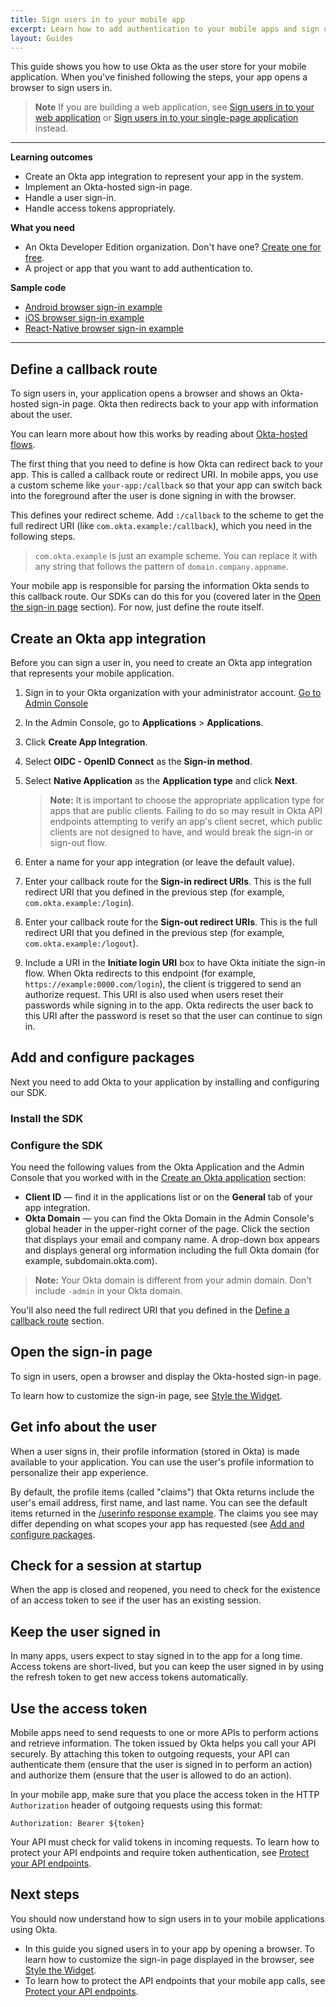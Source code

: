 ```yaml
---
title: Sign users in to your mobile app
excerpt: Learn how to add authentication to your mobile apps and sign users in using Okta's APIs and libraries.
layout: Guides
---
```


This guide shows you how to use Okta as the user store for your mobile application. When you've finished following the steps, your app opens a browser to sign users in.

> **Note** If you are building a web application, see [Sign users in to your web application](/docs/guides/sign-into-web-app/) or [Sign users in to your single-page application](/docs/guides/sign-into-spa/) instead.

---

**Learning outcomes**

* Create an Okta app integration to represent your app in the system.
* Implement an Okta-hosted sign-in page.
* Handle a user sign-in.
* Handle access tokens appropriately.

**What you need**

* An Okta Developer Edition organization. Don't have one? [Create one for free](https://developer.okta.com/signup).
* A project or app that you want to add authentication to.

**Sample code**

* [Android browser sign-in example](https://github.com/okta/samples-android/tree/master/browser-sign-in)
* [iOS browser sign-in example](https://github.com/okta/samples-ios/tree/master/browser-sign-in)
* [React-Native browser sign-in example](https://github.com/okta/samples-js-react-native/tree/master/browser-sign-in)

---

## Define a callback route

To sign users in, your application opens a browser and shows an Okta-hosted sign-in page. Okta then redirects back to your app with information about the user. 

You can learn more about how this works by reading about [Okta-hosted flows](/docs/concepts/okta-hosted-flows/).

The first thing that you need to define is how Okta can redirect back to your app. This is called a callback route or redirect URI. In mobile apps, you use a custom scheme like `your-app:/callback` so that your app can switch back into the foreground after the user is done signing in with the browser.

<StackSelector snippet="definescheme"/>

This defines your redirect scheme. Add `:/callback` to the scheme to get the full redirect URI (like `com.okta.example:/callback`), which you need in the following steps.

> `com.okta.example` is just an example scheme. You can replace it with any string that follows the pattern of `domain.company.appname`.

Your mobile app is responsible for parsing the information Okta sends to this callback route. Our SDKs can do this for you (covered later in the [Open the sign-in page](#open-the-sign-in-page) section). For now, just define the route itself.

## Create an Okta app integration

Before you can sign a user in, you need to create an Okta app integration that represents your mobile application.

1. Sign in to your Okta organization with your administrator account.
<a href="https://developer.okta.com/login" target="_blank" class="Button--blue">Go to Admin Console</a>

1. In the Admin Console, go to **Applications** > **Applications**.
1. Click **Create App Integration**.
1. Select **OIDC - OpenID Connect** as the **Sign-in method**.
1. Select **Native Application** as the **Application type** and click **Next**.
    > **Note:** It is important to choose the appropriate application type for apps that are public clients. Failing to do so may result in Okta API endpoints attempting to verify an app's client secret, which public clients are not designed to have, and would break the sign-in or sign-out flow.
1. Enter a name for your app integration (or leave the default value).
1. Enter your callback route for the **Sign-in redirect URIs**. This is the full redirect URI that you defined in the <GuideLink link="../define-callback/">previous step</GuideLink> (for example, `com.okta.example:/login`).
1. Enter your callback route for the **Sign-out redirect URIs**. This is the full redirect URI that you defined in the <GuideLink link="../define-callback/">previous step</GuideLink> (for example, `com.okta.example:/logout`).
1. Include a URI in the **Initiate login URI** box to have Okta initiate the sign-in flow. When Okta redirects to this endpoint (for example, `https://example:0000.com/login`), the client is triggered to send an authorize request. This URI is also used when users reset their passwords while signing in to the app. Okta redirects the user back to this URI after the password is reset so that the user can continue to sign in.

## Add and configure packages

Next you need to add Okta to your application by installing and configuring our SDK.

### Install the SDK

<StackSelector snippet="installsdk"/>

### Configure the SDK

You need the following values from the Okta Application and the Admin Console that you worked with in the [Create an Okta application](#create-an-okta-application) section:

* **Client ID** &mdash; find it in the applications list or on the **General** tab of your app integration.
* **Okta Domain** &mdash; you can find the Okta Domain in the Admin Console's global header in the upper-right corner of the page. Click the section that displays your email and company name.  A drop-down box appears and displays general org information including the full Okta domain (for example, subdomain.okta.com).

> **Note:** Your Okta domain is different from your admin domain. Don't include `-admin` in your Okta domain.

You'll also need the full redirect URI that you defined in the [Define a callback route](#define-a-callback-route) section.

<StackSelector snippet="configuremid"/>

## Open the sign-in page

To sign in users, open a browser and display the Okta-hosted sign-in page.

To learn how to customize the sign-in page, see [Style the Widget](/docs/guides/style-the-widget/style-okta-hosted/).

<StackSelector snippet="signin"/>

## Get info about the user

When a user signs in, their profile information (stored in Okta) is made available to your application. You can use the user's profile information to personalize their app experience.

By default, the profile items (called "claims") that Okta returns include the user's email address, first name, and last name. You can see the default items returned in the [/userinfo response example](/docs/reference/api/oidc/#response-example-success-6). The claims you see may differ depending on what scopes your app has requested (see [Add and configure packages](#add-and-configure-packages).

<StackSelector snippet="getinfo"/>

<!-- You can also customize the items (called claims) that are returned from Okta. See [Token customization guide]. -->

## Check for a session at startup

When the app is closed and reopened, you need to check for the existence of an access token to see if the user has an existing session.

<StackSelector snippet="checkfortoken"/>

## Keep the user signed in

In many apps, users expect to stay signed in to the app for a long time. Access tokens are short-lived, but you can keep the user signed in by using the refresh token to get new access tokens automatically.

<StackSelector snippet="refresh"/>

## Use the access token

Mobile apps need to send requests to one or more APIs to perform actions and retrieve information. The token issued by Okta helps you call your API securely. By attaching this token to outgoing requests, your API can authenticate them (ensure that the user is signed in to perform an action) and authorize them (ensure that the user is allowed to do an action).

In your mobile app, make sure that you place the access token in the HTTP `Authorization` header of outgoing requests using this format:

```
Authorization: Bearer ${token}
```

Your API must check for valid tokens in incoming requests. To learn how to protect your API endpoints and require token authentication, see [Protect your API endpoints](/docs/guides/protect-your-api/).

<StackSelector snippet="usetoken"/>

## Next steps

You should now understand how to sign users in to your mobile applications using Okta.

* In this guide you signed users in to your app by opening a browser. To learn how to customize the sign-in page displayed in the browser, see [Style the Widget](/docs/guides/style-the-widget/style-okta-hosted/).
* To learn how to protect the API endpoints that your mobile app calls, see [Protect your API endpoints](/docs/guides/protect-your-api/).